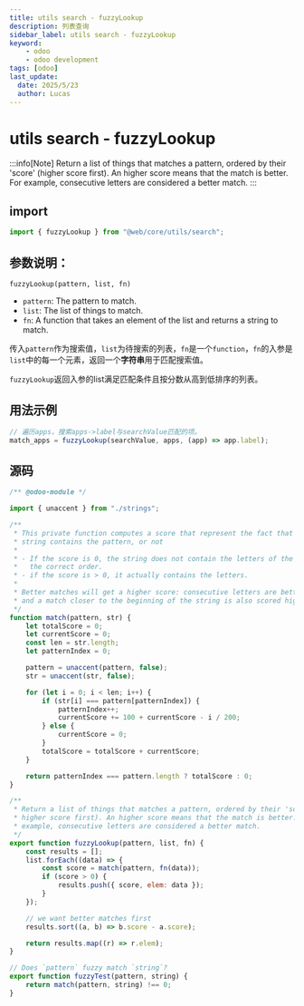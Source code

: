 ```yaml
---
title: utils search - fuzzyLookup
description: 列表查询
sidebar_label: utils search - fuzzyLookup
keyword:
    - odoo
    - odoo development
tags: [odoo]
last_update:
  date: 2025/5/23
  author: Lucas
---
```


# utils search - fuzzyLookup

:::info[Note]
Return a list of things that matches a pattern, ordered by their 'score' (higher score first). 
An higher score means that the match is better. 
For example, consecutive letters are considered a better match.
:::

## import

```javascript
import { fuzzyLookup } from "@web/core/utils/search";
```

## 参数说明：
`fuzzyLookup(pattern, list, fn)`
- `pattern`: The pattern to match.
- `list`: The list of things to match.
- `fn`: A function that takes an element of the list and returns a string to match.

传入`pattern`作为搜索值，`list`为待搜索的列表，`fn`是一个`function`，`fn`的入参是`list`中的每一个元素，返回一个**字符串**用于匹配搜索值。

`fuzzyLookup`返回入参的list满足匹配条件且按分数从高到低排序的列表。

## 用法示例

```javascript
// 遍历apps，搜索apps->label与searchValue匹配的项。
match_apps = fuzzyLookup(searchValue, apps, (app) => app.label);
```


## 源码

```javascript title="addons/web/static/src/core/utils/search.js"
/** @odoo-module */

import { unaccent } from "./strings";

/**
 * This private function computes a score that represent the fact that the
 * string contains the pattern, or not
 *
 * - If the score is 0, the string does not contain the letters of the pattern in
 *   the correct order.
 * - if the score is > 0, it actually contains the letters.
 *
 * Better matches will get a higher score: consecutive letters are better,
 * and a match closer to the beginning of the string is also scored higher.
 */
function match(pattern, str) {
    let totalScore = 0;
    let currentScore = 0;
    const len = str.length;
    let patternIndex = 0;

    pattern = unaccent(pattern, false);
    str = unaccent(str, false);

    for (let i = 0; i < len; i++) {
        if (str[i] === pattern[patternIndex]) {
            patternIndex++;
            currentScore += 100 + currentScore - i / 200;
        } else {
            currentScore = 0;
        }
        totalScore = totalScore + currentScore;
    }

    return patternIndex === pattern.length ? totalScore : 0;
}

/**
 * Return a list of things that matches a pattern, ordered by their 'score' (
 * higher score first). An higher score means that the match is better. For
 * example, consecutive letters are considered a better match.
 */
export function fuzzyLookup(pattern, list, fn) {
    const results = [];
    list.forEach((data) => {
        const score = match(pattern, fn(data));
        if (score > 0) {
            results.push({ score, elem: data });
        }
    });

    // we want better matches first
    results.sort((a, b) => b.score - a.score);

    return results.map((r) => r.elem);
}

// Does `pattern` fuzzy match `string`?
export function fuzzyTest(pattern, string) {
    return match(pattern, string) !== 0;
}

```